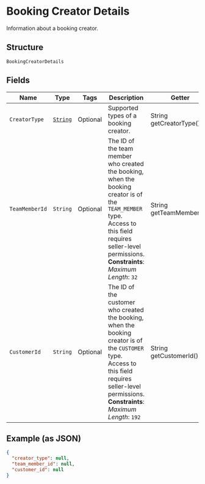 
# Booking Creator Details

Information about a booking creator.

## Structure

`BookingCreatorDetails`

## Fields

| Name | Type | Tags | Description | Getter |
|  --- | --- | --- | --- | --- |
| `CreatorType` | [`String`](../../doc/models/booking-creator-details-creator-type.md) | Optional | Supported types of a booking creator. | String getCreatorType() |
| `TeamMemberId` | `String` | Optional | The ID of the team member who created the booking, when the booking creator is of the `TEAM_MEMBER` type.<br>Access to this field requires seller-level permissions.<br>**Constraints**: *Maximum Length*: `32` | String getTeamMemberId() |
| `CustomerId` | `String` | Optional | The ID of the customer who created the booking, when the booking creator is of the `CUSTOMER` type.<br>Access to this field requires seller-level permissions.<br>**Constraints**: *Maximum Length*: `192` | String getCustomerId() |

## Example (as JSON)

```json
{
  "creator_type": null,
  "team_member_id": null,
  "customer_id": null
}
```

